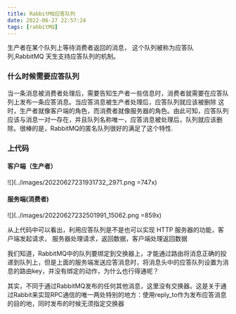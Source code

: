 ```yaml
---
title: RabbitMQ应答队列
date: 2022-06-27 22:57:24
tags: [rabbitMQ]
---
```


生产者在某个队列上等待消费者返回的消息， 这个队列被称为应答队列,RabbitMQ 天生支持应答队列的机制。

### 什么时候需要应答队列
当一条消息被消费者处理后，需要告知生产者一些信息时，消费者就需要在应答队列上发布一条应答消息。当应答消息被生产者处理后，应答队列就应该被删除
这时，生产者就像客户端的角色，而消费者就像服务器的角色。由此可知，应答队列应该与消息一对一存在，并且队列名称唯一，应答消息被处理后，队列就应该删除。很棒的是，RabbitMQ的匿名队列很好的满足了这个特性.



### 上代码


#### 客户端（生产者）
![](../images/20220627231931732_2971.png =747x)



#### 服务端(消费者)

![](../images/20220627232501991_15062.png =859x)

从上代码中可以看出，利用应答队列是不是也可以实现 HTTP 服务器的功能，客户端发起请求， 服务器处理请求，返回数据，客户端处理返回数据

我们知道，RabbitMQ中的队列要绑定到交换器上，才能通过路由将消息正确的投递到队列上，但是上面的服务端发送应答消息时，将消息头中的应答队列设置为消息的路由key，并没有绑定的动作，为什么也行得通呢？

其实，不同于通过RabbitMQ发布的任何其他消息，这里没有交换器。这是关于通过Rabbit来实现RPC通信的唯一两处特别的地方：使用reply_to作为发布应答消息的目的地，同时发布的时候无须指定交换器